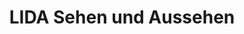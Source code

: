---
title: "LIDA Sehen und Aussehen"
url: /moosburg-a-d-isar/lida-sehen-und-aussehen/
shop: Optiker
---